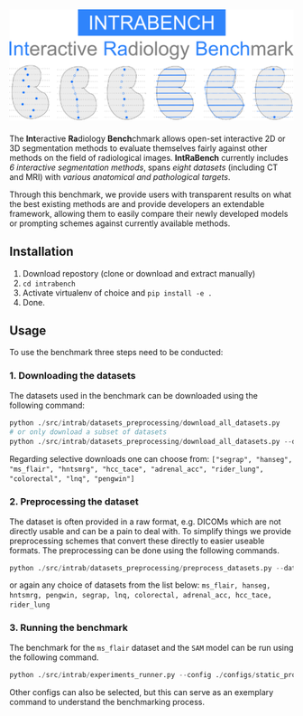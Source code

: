 
![INTRABENCH](assets/images/intrabench.png)
---
The **Int**eractive **Ra**diology **Bench**chmark allows open-set interactive 2D or 3D segmentation methods to evaluate themselves fairly against other methods on the field of radiological images. **IntRaBench** currently includes _6 interactive segmentation methods_, spans _eight datasets_ (including CT and MRI) with _various anatomical and pathological targets_.

Through this benchmark, we provide users with transparent results on what the best existing methods are and provide developers an extendable framework, allowing them to easily compare their newly developed models or prompting schemes against currently available methods.

## Installation
1. Download repostory (clone or download and extract manually)
2. `cd intrabench`
3. Activate virtualenv of choice and `pip install -e .`
4. Done.

## Usage
To use the benchmark three steps need to be conducted:
### 1. Downloading the datasets
The datasets used in the benchmark can be downloaded using the following command:

```python
python ./src/intrab/datasets_preprocessing/download_all_datasets.py
# or only download a subset of datasets
python ./src/intrab/datasets_preprocessing/download_all_datasets.py --datasets ms_flair hanseg # can be multiple
```

Regarding selective downloads one can choose from:
  `["segrap", "hanseg", "ms_flair", "hntsmrg", "hcc_tace", "adrenal_acc", "rider_lung", "colorectal", "lnq", "pengwin"]`

### 2. Preprocessing the dataset
The dataset is often provided in a raw format, e.g. DICOMs which are not directly usable and can be a pain to deal with. To simplify things we provide preprocessing schemes that convert these directly to easier useable formats. The preprocessing can be done using the following commands.

```python
python ./src/intrab/datasets_preprocessing/preprocess_datasets.py --datasets ms_flair hanseg  # can be multiple
```

or again any choice of datasets from the list below:
`ms_flair, hanseg, hntsmrg, pengwin, segrap, lnq, colorectal, adrenal_acc, hcc_tace, rider_lung`

### 3. Running the benchmark
The benchmark for the `ms_flair` dataset and the `SAM` model can be run using the following command.

```python
python ./src/intrab/experiments_runner.py --config ./configs/static_prompt_SAMNORM_D1.yaml
```

Other configs can also be selected, but this can serve as an exemplary command to understand the benchmarking process.
